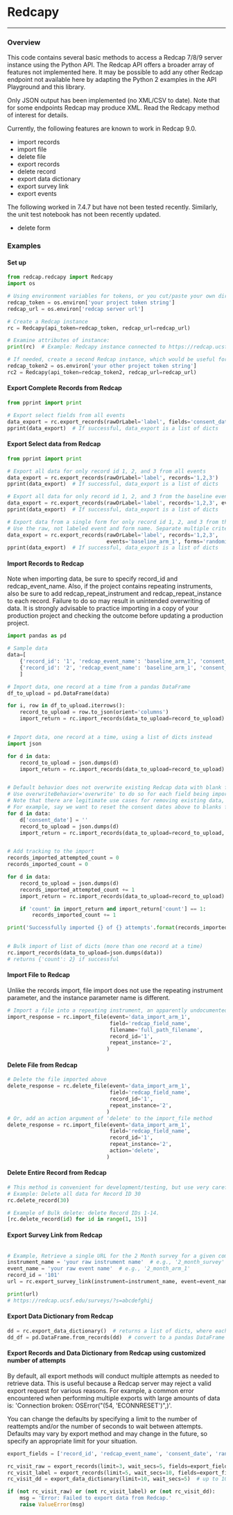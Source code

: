 # Redcapy

----
### Overview

This code contains several basic methods to access a Redcap 7/8/9 server instance using the Python API.  The Redcap API offers a broader array of features not implemented here.  It may be possible to add any other Redcap endpoint not available here by adapting the Python 2 examples in the API Playground and this library.

Only JSON output has been implemented (no XML/CSV to date). Note that for some endpoints Redcap may produce XML. Read the Redcapy method of interest for details.

Currently, the following features are known to work in Redcap 9.0.
- import records
- import file
- delete file
- export records
- delete record
- export data dictionary
- export survey link
- export events

The following worked in 7.4.7 but have not been tested recently.  Similarly, the unit test notebook has not been recently updated.

- delete form

### Examples
#### Set up
```python
from redcap.redcapy import Redcapy
import os

# Using environment variables for tokens, or you cut/paste your own directly into code (not recommended)
redcap_token = os.environ['your project token string']
redcap_url = os.environ['redcap server url']

# Create a Redcap instance
rc = Redcapy(api_token=redcap_token, redcap_url=redcap_url)

# Examine attributes of instance: 
print(rc)  # Example: Redcapy instance connected to https://redcap.ucsf.edu/api/ with token 9A3***************************10

# If needed, create a second Redcap instance, which would be useful for merging data from different projects
redcap_token2 = os.environ['your other project token string']
rc2 = Redcapy(api_token=redcap_token2, redcap_url=redcap_url)
```

#### Export Complete Records from Redcap
```python
from pprint import print

# Export select fields from all events
data_export = rc.export_records(rawOrLabel='label', fields='consent_date, record_id')
pprint(data_export)  # If successful, data_export is a list of dicts
```

#### Export Select data from Redcap
```python
from pprint import print

# Export all data for only record id 1, 2, and 3 from all events
data_export = rc.export_records(rawOrLabel='label', records='1,2,3')
pprint(data_export)  # If successful, data_export is a list of dicts

# Export all data for only record id 1, 2, and 3 from the baseline event only. Use the raw, not labeled event.
data_export = rc.export_records(rawOrLabel='label', records='1,2,3', events='baseline_arm_1')
pprint(data_export)  # If successful, data_export is a list of dicts

# Export data from a single form for only record id 1, 2, and 3 from the baseline event.
# Use the raw, not labeled event and form name. Separate multiple criteria with a comma.
data_export = rc.export_records(rawOrLabel='label', records='1,2,3', 
                                events='baseline_arm_1', forms='randomization_and_group_form')
pprint(data_export)  # If successful, data_export is a list of dicts

```

#### Import Records to Redcap

Note when importing data, be sure to specify record_id and redcap_event_name.
Also, if the project contains repeating instruments, also be sure to add redcap_repeat_instrument and redcap_repeat_instance to each record. Failure to do so may result in unintended overwriting of data. It is strongly advisable to practice importing in a copy of your production project and checking the outcome before updating a production project. 

```python
import pandas as pd

# Sample data
data=[
    {'record_id': '1', 'redcap_event_name': 'baseline_arm_1', 'consent_date': '2019-01-01'},
    {'record_id': '2', 'redcap_event_name': 'baseline_arm_1', 'consent_date': '2019-01-02'}
    ]

# Import data, one record at a time from a pandas DataFrame
df_to_upload = pd.DataFrame(data)

for i, row in df_to_upload.iterrows():
    record_to_upload = row.to_json(orient='columns')
    import_return = rc.import_records(data_to_upload=record_to_upload)


# Import data, one record at a time, using a list of dicts instead
import json

for d in data:
    record_to_upload = json.dumps(d)
    import_return = rc.import_records(data_to_upload=record_to_upload)


# Default behavior does not overwrite existing Redcap data with blank field values. 
# Use overwriteBehavior='overwrite' to do so for each field being imported. 
# Note that there are legitimate use cases for removing existing data, in which case you must use the overwrite option.
# For example, say we want to reset the consent dates above to blanks for testing purposes
for d in data:
    d['consent_date'] = ''
    record_to_upload = json.dumps(d)
    import_return = rc.import_records(data_to_upload=record_to_upload, overwriteBehavior='overwrite')


# Add tracking to the import
records_imported_attempted_count = 0
records_imported_count = 0

for d in data:
    record_to_upload = json.dumps(d)
    records_imported_attempted_count += 1
    import_return = rc.import_records(data_to_upload=record_to_upload)

    if 'count' in import_return and import_return['count'] == 1:
        records_imported_count += 1

print('Successfully imported {} of {} attempts'.format(records_imported_count, records_imported_attempted_count))


# Bulk import of list of dicts (more than one record at a time)
rc.import_records(data_to_upload=json.dumps(data))
# returns {'count': 2} if successful
```
#### Import File to Redcap

Unlike the records import, file import does not use the repeating instrument parameter, and the instance parameter name is different.
```python
# Import a file into a repeating instrument, an apparently undocumented feature
import_response = rc.import_file(event='data_import_arm_1',
                                 field='redcap_field_name',
                                 filename='full_path_filename',
                                 record_id='1',
                                 repeat_instance='2',
                                )
```
#### Delete File from Redcap
```python
# Delete the file imported above
delete_response = rc.delete_file(event='data_import_arm_1',
                                 field='redcap_field_name',
                                 record_id='1',
                                 repeat_instance='2',
                                )
# Or, add an action argument of 'delete' to the import_file method
delete_response = rc.import_file(event='data_import_arm_1',
                                 field='redcap_field_name',
                                 record_id='1',
                                 repeat_instance='2',
                                 action='delete',
                                )
```
#### Delete Entire Record from Redcap
```python
# This method is convenient for development/testing, but use very carefully, if at all, for production.
# Example: Delete all data for Record ID 30
rc.delete_record(30)

# Example of Bulk delete: delete Record IDs 1-14.
[rc.delete_record(id) for id in range(1, 15)]
```
#### Export Survey Link from Redcap
```python

# Example, Retrieve a single URL for the 2 Month survey for a given combination of instrument/event/record_id
instrument_name = 'your raw instrument name'  # e.g., '2_month_survey'
event_name = 'your raw event name'  # e.g., '2_month_arm_1'
record_id = '101'
url = rc.export_survey_link(instrument=instrument_name, event=event_name, record=record_id)

print(url)
# https://redcap.ucsf.edu/surveys/?s=abcdefghij
```

#### Export Data Dictionary from Redcap
```python
dd = rc.export_data_dictionary()  # returns a list of dicts, where each dict contains metadata for every field in the project
dd_df = pd.DataFrame.from_records(dd)  # convert to a pandas DataFrame
```

#### Export Records and Data Dictionary from Redcap using customized number of attempts

By default, all export methods will conduct multiple attempts as needed to retrieve data.  This is useful because a Redcap server may reject a valid export request for various reasons.  For example, a common error encountered when performing multiple exports with large amounts of data is: 'Connection broken: OSError("(54, \'ECONNRESET\')",)'.

You can change the defaults by specifying a limit to the number of reattempts and/or the number of seconds to wait between attempts.  Defaults may vary by export method and may change in the future, so specify an appropriate limit for your situation.
```python
export_fields = ['record_id', 'redcap_event_name', 'consent_date', 'randomization_date']

rc_visit_raw = export_records(limit=3, wait_secs=5, fields=export_fields)  # up to 3 attempts, waiting 5 secs before each reattempt
rc_visit_label = export_records(limit=5, wait_secs=10, fields=export_fields)  # up to 5 attempts, waiting 10 secs before each reattempt
rc_visit_dd = export_data_dictionary(limit=10, wait_secs=5)  # up to 10 attempts, waiting 5 secs before reattempt

if (not rc_visit_raw) or (not rc_visit_label) or (not rc_visit_dd):
    msg = 'Error: Failed to export data from Redcap.'
    raise ValueError(msg)
```



